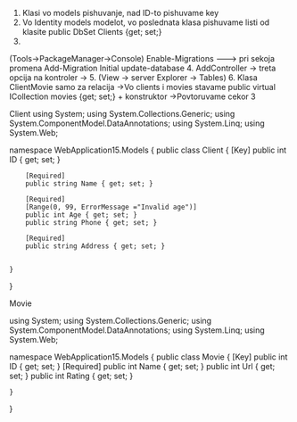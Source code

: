 1. Klasi vo models pishuvanje, nad ID-to pishuvame key
2. Vo Identity models modelot,  vo poslednata klasa pishuvame listi od klasite
public DbSet<Client> Clients {get; set;}
3.  
(Tools->PackageManager->Console)
Enable-Migrations
---> pri sekoja promena
Add-Migration Initial
update-database
4. AddController -> treta opcija na kontroler ->
5. (View -> server Explorer -> Tables)
6. Klasa ClientMovie samo za relacija ->Vo clients i movies stavame
public virtual ICollection<Movie> movies {get; set;} + konstruktor ->Povtoruvame cekor 3


Client
using System;
using System.Collections.Generic;
using System.ComponentModel.DataAnnotations;
using System.Linq;
using System.Web;

namespace WebApplication15.Models
{
    public class Client
    {
        [Key]
        public int ID { get; set; }

        [Required]
        public string Name { get; set; }

        [Required]
        [Range(0, 99, ErrorMessage ="Invalid age")]
        public int Age { get; set; }
        public string Phone { get; set; }

        [Required]
        public string Address { get; set; }


    }
}

Movie

using System;
using System.Collections.Generic;
using System.ComponentModel.DataAnnotations;
using System.Linq;
using System.Web;

namespace WebApplication15.Models
{
    public class Movie
    {
        [Key]
        public int ID { get; set; }
        [Required]
        public int Name { get; set; }
        public int Url { get; set; }
        public int Rating { get; set; }
        

    }
}
